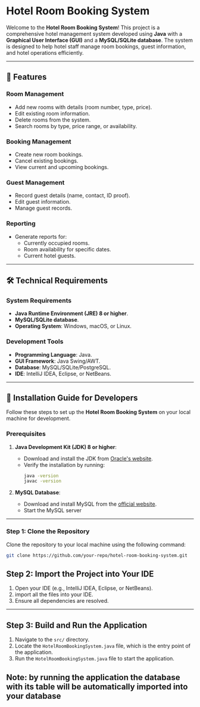 # Hotel Room Booking System

Welcome to the **Hotel Room Booking System**! This project is a comprehensive hotel management system developed using **Java** with a **Graphical User Interface (GUI)** and a **MySQL/SQLite database**. The system is designed to help hotel staff manage room bookings, guest information, and hotel operations efficiently.

---

## 🎨 Features

### Room Management
- Add new rooms with details (room number, type, price).
- Edit existing room information.
- Delete rooms from the system.
- Search rooms by type, price range, or availability.

### Booking Management
- Create new room bookings.
- Cancel existing bookings.
- View current and upcoming bookings.

### Guest Management
- Record guest details (name, contact, ID proof).
- Edit guest information.
- Manage guest records.

### Reporting
- Generate reports for:
  - Currently occupied rooms.
  - Room availability for specific dates.
  - Current hotel guests.

---

## 🛠 Technical Requirements

### System Requirements
- **Java Runtime Environment (JRE) 8 or higher**.
- **MySQL/SQLite database**.
- **Operating System**: Windows, macOS, or Linux.

### Development Tools
- **Programming Language**: Java.
- **GUI Framework**: Java Swing/AWT.
- **Database**: MySQL/SQLite/PostgreSQL.
- **IDE**: IntelliJ IDEA, Eclipse, or NetBeans.

---

## 🚀 Installation Guide for Developers

Follow these steps to set up the **Hotel Room Booking System** on your local machine for development.

### Prerequisites
1. **Java Development Kit (JDK) 8 or higher**:
   - Download and install the JDK from [Oracle's website](https://www.oracle.com/java/technologies/javase-downloads.html).
   - Verify the installation by running:
     ```bash
     java -version
     javac -version
     ```

2. **MySQL Database**:
   - Download and install MySQL from the [official website](https://dev.mysql.com/downloads/installer/).
   - Start the MySQL server 


---

### Step 1: Clone the Repository
Clone the repository to your local machine using the following command:
```bash
git clone https://github.com/your-repo/hotel-room-booking-system.git
```

## Step 2: Import the Project into Your IDE
1. Open your IDE (e.g., IntelliJ IDEA, Eclipse, or NetBeans).
2. import all the files into your IDE.
3. Ensure all dependencies are resolved.

---

## Step 3: Build and Run the Application
1. Navigate to the `src/` directory.
2. Locate the `HotelRoomBookingSystem.java` file, which is the entry point of the application.
3. Run the `HotelRoomBookingSystem.java` file to start the application.
## **Note: **by running the application the database with its table will be automatically imported into your database****
